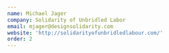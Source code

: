 ```yaml
---
name: Michael Jager
company: Solidarity of Unbridled Labor
email: mjager@designsolidarity.com
website: 'http://solidarityofunbridledlabour.com/'
order: 2
---
```


